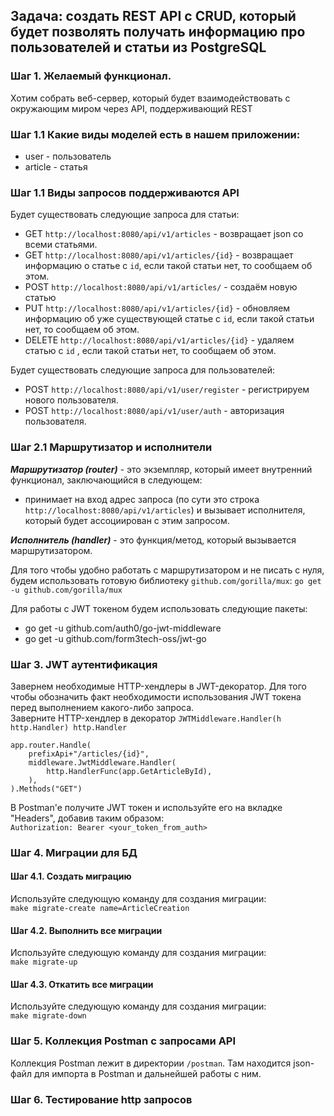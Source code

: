 ## Задача: создать REST API с CRUD, который будет позволять получать информацию про пользователей и статьи из PostgreSQL

### Шаг 1. Желаемый функционал.

Хотим собрать веб-сервер, который будет взаимодействовать с окружающим миром через API, поддерживающий REST

### Шаг 1.1 Какие виды моделей есть в нашем приложении:

* user - пользователь
* article - статья

### Шаг 1.1 Виды запросов поддерживаются API

Будет существовать следующие запроса для статьи:

* GET `http://localhost:8080/api/v1/articles` - возвращает json со всеми статьями.
* GET `http://localhost:8080/api/v1/articles/{id}` - возвращает информацию о статье с `id`, если такой статьи нет, то
  сообщаем об этом.
* POST `http://localhost:8080/api/v1/articles/` - создаём новую статью
* PUT `http://localhost:8080/api/v1/articles/{id}` - обновляем информацию об уже существующей статье с `id`, если такой
  статьи нет, то сообщаем об этом.
* DELETE `http://localhost:8080/api/v1/articles/{id}` - удаляем статью с `id` , если такой статьи нет, то сообщаем об
  этом.

Будет существовать следующие запроса для пользователей:
* POST `http://localhost:8080/api/v1/user/register` - регистрируем нового пользователя.
* POST `http://localhost:8080/api/v1/user/auth` - авторизация пользователя.

### Шаг 2.1 Маршрутизатор и исполнители

***Маршрутизатор (router)*** - это экземпляр, который имеет внутренний функционал, заключающийся в следующем:
* принимает на вход адрес запроса (по сути это строка `http://localhost:8080/api/v1/articles`) и вызывает исполнителя, который
  будет ассоциирован с этим запросом.

***Исполнитель (handler)*** - это функция/метод, который вызывается маршрутизатором.

Для того чтобы удобно работать с маршрутизатором и не писать с нуля, будем использовать готовую
библиотеку `github.com/gorilla/mux`:
`go get -u github.com/gorilla/mux`

Для работы с JWT токеном будем использовать следующие пакеты:
* go get -u github.com/auth0/go-jwt-middleware
* go get -u github.com/form3tech-oss/jwt-go

### Шаг 3. JWT аутентификация
Завернем необходимые HTTP-хендлеры в JWT-декоратор. Для того чтобы обозначить факт необходимости использования JWT токена
перед выполнением какого-либо запроса.<br />
Заверните HTTP-хендлер в декоратор `JWTMiddleware.Handler(h http.Handler) http.Handler`
```
app.router.Handle(
    prefixApi+"/articles/{id}",
    middleware.JwtMiddleware.Handler(
        http.HandlerFunc(app.GetArticleById),
    ),
).Methods("GET")
```

В Postman'e получите JWT токен и используйте его на вкладке "Headers", добавив таким образом:<br>
`Authorization: Bearer <your_token_from_auth>`


### Шаг 4. Миграции для БД

#### Шаг 4.1. Создать миграцию
Используйте следующую команду для создания миграции: <br />
```make migrate-create name=ArticleCreation```

#### Шаг 4.2. Выполнить все миграции
Используйте следующую команду для создания миграции: <br />
```make migrate-up```

#### Шаг 4.3. Откатить все миграции
Используйте следующую команду для создания миграции: <br />
```make migrate-down```

### Шаг 5. Коллекция Postman c запросами API

Коллекция Postman лежит в директории `/postman`. Там находится json-файл для импорта в Postman и дальнейшей работы с ним.

### Шаг 6. Тестирование http запросов

